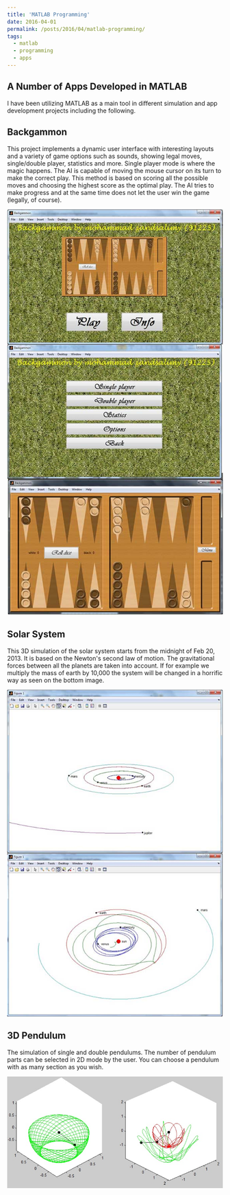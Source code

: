```yaml
---
title: 'MATLAB Programming'
date: 2016-04-01
permalink: /posts/2016/04/matlab-programming/
tags:
  - matlab
  - programming
  - apps
---
```


## A Number of Apps Developed in MATLAB

I have been utilizing MATLAB as a main tool in different simulation and app development projects including the following.

## Backgammon
This project implements a dynamic user interface with interesting layouts and a variety of game options such as sounds, showing legal moves, single/double player, statistics and more. Single player mode is where the magic happens. The AI is capable of moving the mouse cursor on its turn to make the correct play. This method is based on scoring all the possible moves and choosing the highest score as the optimal play. The AI tries to make progress and at the same time does not let the user win the game (legally, of course).

![](/images/2016-04-01-post-matlab/f1.jpg)

## Solar System
This 3D simulation of the solar system starts from the midnight of Feb 20, 2013. It is based on the Newton's second law of motion. The gravitational forces between all the planets are taken into account. If for example we multiply the mass of earth by 10,000 the system will be changed in a horrific way as seen on the bottom image.

![](/images/2016-04-01-post-matlab/f2.jpg)

## 3D Pendulum
The simulation of single and double pendulums. The number of pendulum parts can be selected in 2D mode by the user. You can choose a pendulum with as many section as you wish.

![](/images/2016-04-01-post-matlab/f3.jpg)
